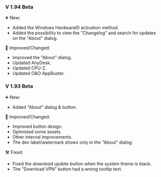 ### V 1.94 Beta

➕ New:
- Added the Windows HardwareID activation method.
- Added the possibility to view the "Changelog" and search for updates on the "About" dialog.

🚀 Improved/Changed:
- Improved the "About" dialog.
- Updated AnyDesk.
- Updated CPU-Z.
- Updated O&O AppBuster.


### V 1.93 Beta

➕ New:
- Added "About" dialog & button.

🚀 Improved/Changed:
- Improved button design.
- Optimized some assets.
- Other internal improvements.
- The dev label/watermark shows only in the "About" dialog.

🛠️ Fixed:
- Fixed the _download update_ button when the system theme is black.
- The "Download VPN" button had a wrong tooltip text.

